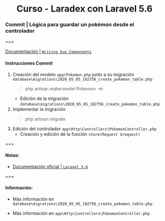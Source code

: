 
<!-- title -->
<h1 align="center">Curso - Laradex con Laravel 5.6</h1>
<!-- end title -->

<!-- commit name -->
### Commit | __Lógica para guardar un pokémon desde el controlador__
<!-- end commit name -->
===
<!-- official documentation -->
[Documentación | `Writing Vue Components`](https://laravel.com/docs/5.6/frontend#writing-vue-components)
<!-- end official documentation -->

<!-- commit instructions -->
#### Instrucciones Commit
1. Creación del modelo `app\Pokemon.php` junto a su migración `database\migrations\2020_05_05_102756_create_pokemon_table.php`
   > php artisan make:model Pokemon -m
   - Edición de la migración `database\migrations\2020_05_05_102756_create_pokemon_table.php`
2. Implementar la migración
   > php artisan migrate
3. Edición del controlador `app\Http\Controllers\PokemonController.php`
   - Creación y edición de la función `store(Request $request)`
<!-- end commit instructions -->
===
<!-- notes -->
#### Notas:
- [Documentación oficial | `Laravel 5.6`](https://laravel.com/docs/5.6)
<!-- end notes -->
===
<!-- information -->
#### Información:
- Más información en `database\migrations\2020_05_05_102756_create_pokemon_table.php`

- Más información en `app\Http\Controllers\PokemonController.php`
<!-- end information -->